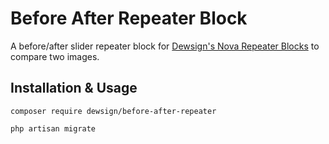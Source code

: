 # Before After Repeater Block

A before/after slider repeater block for [Dewsign's Nova Repeater Blocks](https://github.com/dewsign/nova-repeater-blocks) to compare two images.

## Installation & Usage

`composer require dewsign/before-after-repeater`

`php artisan migrate`

